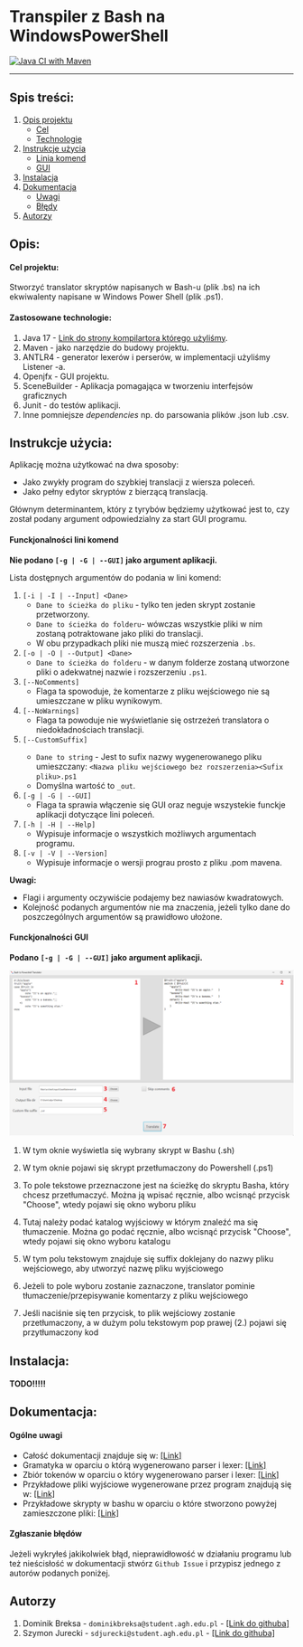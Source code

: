 # Transpiler z Bash na WindowsPowerShell

[![Java CI with Maven](https://github.com/CaIiguIa/Kompilatory2023-Translator-Bash-na-Windows-PowerShell/actions/workflows/maven.yml/badge.svg?branch=main)](https://github.com/CaIiguIa/Kompilatory2023-Translator-Bash-na-Windows-PowerShell/actions/workflows/maven.yml)

---

## Spis treści:

1.  [Opis projektu](#opis)
	- [Cel](#cel-projektu)
	- [Technologie](#zastosowane-technologie)
2.  [Instrukcje użycia](#instrukcje-użycia)
    - [Linia komend](#funckjonalności-lini-komend)
    - [GUI](#funckjonalności-gui)
3.  [Instalacja](#instalacja)
4.  [Dokumentacja](#dokumentacja)
    - [Uwagi](#ogólne-uwagi)
    - [Błędy](#zgłaszanie-błędów)
5.  [Autorzy](#autorzy)

## Opis:

#### Cel projektu:

Stworzyć translator skryptów napisanych w Bash-u (plik .bs) na ich ekwiwalenty napisane w Windows Power Shell (plik .ps1).

#### Zastosowane technologie:

1. Java 17 - [Link do strony kompilartora którego użyliśmy](https://www.oracle.com/java/technologies/javase/jdk17-archive-downloads.html).
2. Maven - jako narzędzie do budowy projektu.
3. ANTLR4 - generator lexerów i perserów, w implementacji użyliśmy Listener -a.
4. Openjfx - GUI projektu.
5. SceneBuilder - Aplikacja pomagająca w tworzeniu interfejsów graficznych
6. Junit - do testów aplikacji.
7. Inne pomniejsze *dependencies* np. do parsowania plików .json lub .csv.

## Instrukcje użycia:

Aplikację można użytkować na dwa sposoby:
- Jako zwykły program do szybkiej translacji z wiersza poleceń.
- Jako pełny edytor skryptów z bierzącą translacją.

Głównym determinantem, który z tyrybów będziemy użytkować jest to, czy został podany argument odpowiedzialny za start GUI programu.

#### Funckjonalności lini komend

**Nie podano `[-g | -G | --GUI]` jako argument aplikacji.**

Lista dostępnych argumentów do podania w lini komend:
1.  `[-i | -I | --Input] <Dane>`
    -    `Dane to ścieżka do pliku` - tylko ten jeden skrypt zostanie przetworzony.
    -    `Dane to ścieżka do folderu`- wówczas wszystkie pliki w nim zostaną potraktowane jako pliki do translacji.
    -    W obu przypadkach pliki nie muszą mieć rozszerzenia `.bs`.
2.  `[-o | -O | --Output] <Dane>`
    -    `Dane to ścieżka do folderu` - w danym folderze zostaną utworzone pliki o adekwatnej nazwie i rozszerzeniu `.ps1`.
3.  `[--NoComments]`
	-    Flaga ta spowoduje, że komentarze z pliku wejściowego nie są umieszczane w pliku wynikowym.
4.  `[--NoWarnings]`
	-    Flaga ta powoduje nie wyświetlanie się ostrzeżeń translatora o niedokładnościach translacji.
5.  `[--CustomSuffix]` <Sufix pliku>
	-    `Dane to string` - Jest to sufix nazwy wygenerowanego pliku umieszczany: `<Nazwa pliku wejściowego bez rozszerzenia><Sufix pliku>.ps1`
    -    Domyślna wartość to `_out`.
6.  `[-g | -G | --GUI]`
	-    Flaga ta sprawia włączenie się GUI oraz neguje wszystekie funckje aplikacji dotyczące lini poleceń.
7.  `[-h | -H | --Help]`
	-    Wypisuje informacje o wszystkich możliwych argumentach programu.
8.  `[-v | -V | --Version]`
	-    Wypisuje informacje o wersji prograu prosto z pliku .pom mavena.

**Uwagi:**
- Flagi i argumenty oczywiście podajemy bez nawiasów kwadratowych. 
- Kolejność podanych argumentów nie ma znaczenia, jeżeli tylko dane do poszczególnych argumentów są prawidłowo ułożone.

#### Funckjonalności GUI

**Podano `[-g | -G | --GUI]` jako argument aplikacji.**
	
![alt](./Docs/Images/GUIguide.png)
	
1. W tym oknie wyświetla się wybrany skrypt w Bashu (.sh)

2. W tym oknie pojawi się skrypt przetłumaczony do Powershell (.ps1)
	
3. To pole tekstowe przeznaczone jest na ścieżkę do skryptu Basha, który chcesz przetłumaczyć. Można ją wpisać ręcznie, albo wcisnąć przycisk "Choose", wtedy pojawi się okno wyboru pliku
	
4. Tutaj należy podać katalog wyjściowy w którym znaleźć ma się tłumaczenie. Można go podać ręcznie, albo wcisnąć przycisk "Choose", wtedy pojawi się okno wyboru katalogu
	
5. W tym polu tekstowym znajduje się suffix doklejany do nazwy pliku wejściowego, aby utworzyć nazwę pliku wyjściowego
	
6. Jeżeli to pole wyboru zostanie zaznaczone, translator pominie tłumaczenie/przepisywanie komentarzy z pliku wejściowego
	
7. Jeśli naciśnie się ten przycisk, to plik wejściowy zostanie przetłumaczony, a w dużym polu tekstowym pop prawej (2.) pojawi się przytłumaczony kod
	
## Instalacja:

#### TODO!!!!!

## Dokumentacja:

#### Ogólne uwagi
- Całość dokumentacji znajduje się w: [\[Link\]](/Docs)
- Gramatyka w oparciu o którą wygenerowano parser i lexer: [\[Link\]](/Docs/Grammar.md)
- Zbiór tokenów w oparciu o który wygenerowano parser i lexer: [\[Link\]](/Docs/Tokens.md)
- Przykładowe pliki wyjściowe wygenerowane przez program znajdują się w: [\[Link\]](/Docs/Examples/Output)
- Przykładowe skrypty w bashu w oparciu o które stworzono powyżej zamieszczone pliki:  [\[Link\]](/Main/src/test/input)

#### Zgłaszanie błędów

Jeżeli wykryłeś jakikolwiek błąd, nieprawidłowość w działaniu programu lub też nieścisłość w dokumentacji stwórz `Github Issue` i przypisz jednego z autorów podanych poniżej. 

## Autorzy

1.	Dominik Breksa - `dominikbreksa@student.agh.edu.pl` - [\[Link do githuba\]](https://github.com/ForNeus57)
2.	Szymon Jurecki - `sdjurecki@student.agh.edu.pl` - [\[Link do githuba\]](https://github.com/CaIiguIa)
